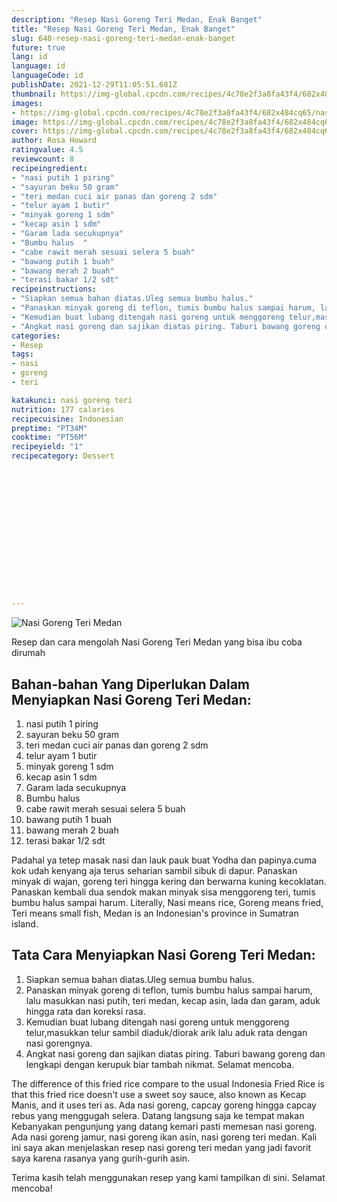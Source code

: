 ```yaml
---
description: "Resep Nasi Goreng Teri Medan, Enak Banget"
title: "Resep Nasi Goreng Teri Medan, Enak Banget"
slug: 640-resep-nasi-goreng-teri-medan-enak-banget
future: true
lang: id
language: id
languageCode: id
publishDate: 2021-12-29T11:05:51.681Z 
thumbnail: https://img-global.cpcdn.com/recipes/4c78e2f3a8fa43f4/682x484cq65/nasi-goreng-teri-medan-foto-resep-utama.webp
images:
- https://img-global.cpcdn.com/recipes/4c78e2f3a8fa43f4/682x484cq65/nasi-goreng-teri-medan-foto-resep-utama.webp
image: https://img-global.cpcdn.com/recipes/4c78e2f3a8fa43f4/682x484cq65/nasi-goreng-teri-medan-foto-resep-utama.webp
cover: https://img-global.cpcdn.com/recipes/4c78e2f3a8fa43f4/682x484cq65/nasi-goreng-teri-medan-foto-resep-utama.webp
author: Rosa Howard
ratingvalue: 4.5
reviewcount: 8
recipeingredient:
- "nasi putih 1 piring"
- "sayuran beku 50 gram"
- "teri medan cuci air panas dan goreng 2 sdm"
- "telur ayam 1 butir"
- "minyak goreng 1 sdm"
- "kecap asin 1 sdm"
- "Garam lada secukupnya"
- "Bumbu halus  "
- "cabe rawit merah sesuai selera 5 buah"
- "bawang putih 1 buah"
- "bawang merah 2 buah"
- "terasi bakar 1/2 sdt"
recipeinstructions:
- "Siapkan semua bahan diatas.Uleg semua bumbu halus."
- "Panaskan minyak goreng di teflon, tumis bumbu halus sampai harum, lalu masukkan nasi putih, teri medan, kecap asin, lada dan garam, aduk hingga rata dan koreksi rasa."
- "Kemudian buat lubang ditengah nasi goreng untuk menggoreng telur,masukkan telur sambil diaduk/diorak arik lalu aduk rata dengan nasi gorengnya."
- "Angkat nasi goreng dan sajikan diatas piring. Taburi bawang goreng dan lengkapi dengan kerupuk biar tambah nikmat. Selamat mencoba."
categories:
- Resep
tags:
- nasi
- goreng
- teri

katakunci: nasi goreng teri 
nutrition: 177 calories
recipecuisine: Indonesian
preptime: "PT34M"
cooktime: "PT56M"
recipeyield: "1"
recipecategory: Dessert


     
    
    
    
    
    
    
    
    
    
    
      
    
---
```



![Nasi Goreng Teri Medan](https://img-global.cpcdn.com/recipes/4c78e2f3a8fa43f4/682x484cq65/nasi-goreng-teri-medan-foto-resep-utama.webp)

Resep dan cara mengolah  Nasi Goreng Teri Medan yang bisa ibu coba dirumah

<!--inarticleads1-->

## Bahan-bahan Yang Diperlukan Dalam Menyiapkan Nasi Goreng Teri Medan:

1. nasi putih 1 piring
1. sayuran beku 50 gram
1. teri medan cuci air panas dan goreng 2 sdm
1. telur ayam 1 butir
1. minyak goreng 1 sdm
1. kecap asin 1 sdm
1. Garam lada secukupnya
1. Bumbu halus  
1. cabe rawit merah sesuai selera 5 buah
1. bawang putih 1 buah
1. bawang merah 2 buah
1. terasi bakar 1/2 sdt

Padahal ya tetep masak nasi dan lauk pauk buat Yodha dan papinya.cuma kok udah kenyang aja terus seharian sambil sibuk di dapur. Panaskan minyak di wajan, goreng teri hingga kering dan berwarna kuning kecoklatan. Panaskan kembali dua sendok makan minyak sisa menggoreng teri, tumis bumbu halus sampai harum. Literally, Nasi means rice, Goreng means fried, Teri means small fish, Medan is an Indonesian&#39;s province in Sumatran island. 

<!--inarticleads2-->

## Tata Cara Menyiapkan Nasi Goreng Teri Medan:

1. Siapkan semua bahan diatas.Uleg semua bumbu halus.
1. Panaskan minyak goreng di teflon, tumis bumbu halus sampai harum, lalu masukkan nasi putih, teri medan, kecap asin, lada dan garam, aduk hingga rata dan koreksi rasa.
1. Kemudian buat lubang ditengah nasi goreng untuk menggoreng telur,masukkan telur sambil diaduk/diorak arik lalu aduk rata dengan nasi gorengnya.
1. Angkat nasi goreng dan sajikan diatas piring. Taburi bawang goreng dan lengkapi dengan kerupuk biar tambah nikmat. Selamat mencoba.


The difference of this fried rice compare to the usual Indonesia Fried Rice is that this fried rice doesn&#39;t use a sweet soy sauce, also known as Kecap Manis, and it uses teri as. Ada nasi goreng, capcay goreng hingga capcay rebus yang menggugah selera. Datang langsung saja ke tempat makan Kebanyakan pengunjung yang datang kemari pasti memesan nasi goreng. Ada nasi goreng jamur, nasi goreng ikan asin, nasi goreng teri medan. Kali ini saya akan menjelaskan resep nasi goreng teri medan yang jadi favorit saya karena rasanya yang gurih-gurih asin. 

Terima kasih telah menggunakan resep yang kami tampilkan di sini. Selamat mencoba!
